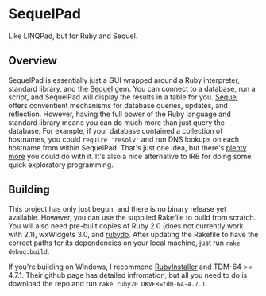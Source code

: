 SequelPad
=========

Like LINQPad, but for Ruby and Sequel.

Overview
--------

SequelPad is essentially just a GUI wrapped around a Ruby interpreter, standard library, and the [Sequel](http://sequel.jeremyevans.net/) gem. You can connect to a database, run a script, and SequelPad will display the results in a table for you. [Sequel](http://sequel.jeremyevans.net/) offers conventient mechanisms for database queries, updates, and reflection. However, having the full power of the Ruby language and standard library means you can do much more than just query the database. For example, if your database contained a collection of hostnames, you could `require 'resolv'` and run DNS lookups on each hostname from within SequelPad. That's just one idea, but there's [plenty more](http://ruby-doc.org/stdlib-2.0.0/) you could do with it. It's also a nice alternative to IRB for doing some quick exploratory programming.

Building
--------

This project has only just begun, and there is no binary release yet available. However, you can use the supplied Rakefile to build from scratch. You will also need pre-built copies of Ruby 2.0 (does not currently work with 2.1), wxWidgets 3.0, and [rubydo](https://github.com/jbreeden/rubydo). After updating the Rakefile to have the correct paths for its dependencies on your local machine, just run `rake debug:build`.

If you're building on Windows, I recommend [RubyInstaller](https://github.com/oneclick/rubyinstaller) and TDM-64 >= 4.7.1. Their github page has detailed infromation, but all you need to do is download the repo and run `rake ruby20 DKVER=tdm-64-4.7.1`.
